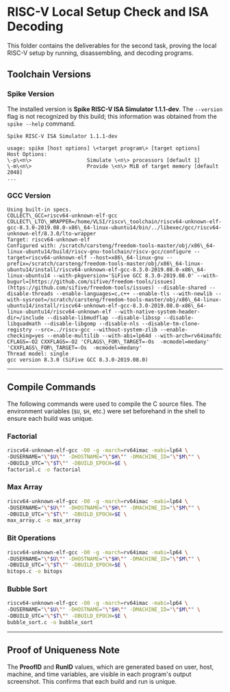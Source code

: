 
# RISC-V Local Setup Check and ISA Decoding

This folder contains the deliverables for the second task, proving the local RISC-V setup by running, disassembling, and decoding programs.

## Toolchain Versions

### Spike Version

The installed version is **Spike RISC-V ISA Simulator 1.1.1-dev**. The `--version` flag is not recognized by this build; this information was obtained from the `spike --help` command.

```
Spike RISC-V ISA Simulator 1.1.1-dev

usage: spike [host options] \<target program\> [target options]
Host Options:
\-p\<n\>                  Simulate \<n\> processors [default 1]
\-m\<n\>                  Provide \<n\> MiB of target memory [default 2048]
...

```

### GCC Version

```
Using built-in specs.
COLLECT\_GCC=riscv64-unknown-elf-gcc
COLLECT\_LTO\_WRAPPER=/home/VLSI/riscv\_toolchain/riscv64-unknown-elf-gcc-8.3.0-2019.08.0-x86\_64-linux-ubuntu14/bin/../libexec/gcc/riscv64-unknown-elf/8.3.0/lto-wrapper
Target: riscv64-unknown-elf
Configured with: /scratch/carsteng/freedom-tools-master/obj/x86\_64-linux-ubuntu14/build/riscv-gnu-toolchain/riscv-gcc/configure --target=riscv64-unknown-elf --host=x86\_64-linux-gnu --prefix=/scratch/carsteng/freedom-tools-master/obj/x86\_64-linux-ubuntu14/install/riscv64-unknown-elf-gcc-8.3.0-2019.08.0-x86\_64-linux-ubuntu14 --with-pkgversion='SiFive GCC 8.3.0-2019.08.0' --with-bugurl=[https://github.com/sifive/freedom-tools/issues](https://github.com/sifive/freedom-tools/issues) --disable-shared --disable-threads --enable-languages=c,c++ --enable-tls --with-newlib --with-sysroot=/scratch/carsteng/freedom-tools-master/obj/x86\_64-linux-ubuntu14/install/riscv64-unknown-elf-gcc-8.3.0-2019.08.0-x86\_64-linux-ubuntu14/riscv64-unknown-elf --with-native-system-header-dir=/include --disable-libmudflap --disable-libssp --disable-libquadmath --disable-libgomp --disable-nls --disable-tm-clone-registry --src=../riscv-gcc --without-system-zlib --enable-checking=yes --enable-multilib --with-abi=lp64d --with-arch=rv64imafdc CFLAGS=-O2 CXXFLAGS=-O2 'CFLAGS\_FOR\_TARGET=-Os  -mcmodel=medany' 'CXXFLAGS\_FOR\_TARGET=-Os  -mcmodel=medany'
Thread model: single
gcc version 8.3.0 (SiFive GCC 8.3.0-2019.08.0)

````
---

## Compile Commands

The following commands were used to compile the C source files. The environment variables (`$U`, `$H`, etc.) were set beforehand in the shell to ensure each build was unique.

### Factorial
```bash
riscv64-unknown-elf-gcc -O0 -g -march=rv64imac -mabi=lp64 \
-DUSERNAME="\"$U\"" -DHOSTNAME="\"$H\"" -DMACHINE_ID="\"$M\"" \
-DBUILD_UTC="\"$T\"" -DBUILD_EPOCH=$E \
factorial.c -o factorial
````

### Max Array

```bash
riscv64-unknown-elf-gcc -O0 -g -march=rv64imac -mabi=lp64 \
-DUSERNAME="\"$U\"" -DHOSTNAME="\"$H\"" -DMACHINE_ID="\"$M\"" \
-DBUILD_UTC="\"$T\"" -DBUILD_EPOCH=$E \
max_array.c -o max_array
```

### Bit Operations

```bash
riscv64-unknown-elf-gcc -O0 -g -march=rv64imac -mabi=lp64 \
-DUSERNAME="\"$U\"" -DHOSTNAME="\"$H\"" -DMACHINE_ID="\"$M\"" \
-DBUILD_UTC="\"$T\"" -DBUILD_EPOCH=$E \
bitops.c -o bitops
```

### Bubble Sort

```bash
riscv64-unknown-elf-gcc -O0 -g -march=rv64imac -mabi=lp64 \
-DUSERNAME="\"$U\"" -DHOSTNAME="\"$H\"" -DMACHINE_ID="\"$M\"" \
-DBUILD_UTC="\"$T\"" -DBUILD_EPOCH=$E \
bubble_sort.c -o bubble_sort
```

-----

## Proof of Uniqueness Note

The **ProofID** and **RunID** values, which are generated based on user, host, machine, and time variables, are visible in each program's output screenshot. This confirms that each build and run is unique.
